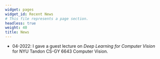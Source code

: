 ```yaml
---
widget: pages
widget_id: Recent News
# This file represents a page section.
headless: true
weight: 40
title: News
---
```

* 04-2022: I gave a guest lecture on _Deep Learning for Computer Vision_ for NYU Tandon CS-GY 6643 Computer Vision. 
